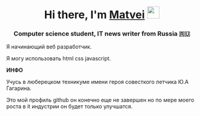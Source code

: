 <h1 align="center">Hi there, I'm <a href="https://daniilshat.ru/" target="_blank">Matvei</a> 
<img src="https://github.com/blackcater/blackcater/raw/main/images/Hi.gif" height="32"/></h1>
<h3 align="center">Computer science student, IT news writer from Russia 🇷🇺</h3>
Я начинающий веб разработчик.

Я могу использовать html css javascript.


**ИНФО**


Учусь в люберецком техникуме имени героя совесткого летчика Ю.А Гагарина.


Это мой профиль github он конечно еще не завершен но по мере моего роста в it индустрии он будет только улучшатся.






